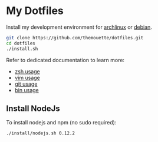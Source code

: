 My Dotfiles
===========

Install my development environment for [archlinux](https://www.archlinux.org/²)
or [debian](http://debian.org).

``` sh
git clone https://github.com/themouette/dotfiles.git
cd dotfiles
./install.sh
```

Refer to dedicated documentation to learn more:

* [zsh usage](https://github.com/themouette/dotfiles/blob/master/doc/zsh.markdown)
* [vim usage](https://github.com/themouette/dotfiles/blob/master/doc/vim.markdown)
* [git usage](https://github.com/themouette/dotfiles/blob/master/doc/git.markdown)
* [bin usage](https://binhub.com/themouette/dotfiles/blob/master/doc/bin.markdown)

## Install NodeJs

To install nodejs and npm (no sudo required):

``` sh
./install/nodejs.sh 0.12.2
```
